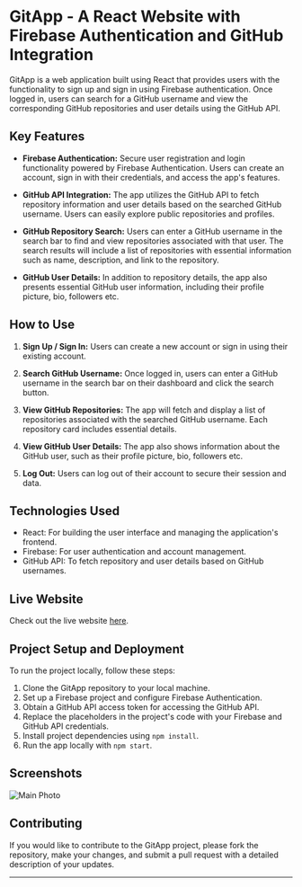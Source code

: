# GitApp - A React Website with Firebase Authentication and GitHub Integration

GitApp is a web application built using React that provides users with the functionality to sign up and sign in using Firebase authentication. Once logged in, users can search for a GitHub username and view the corresponding GitHub repositories and user details using the GitHub API.

## Key Features

- **Firebase Authentication:** Secure user registration and login functionality powered by Firebase Authentication. Users can create an account, sign in with their credentials, and access the app's features.

- **GitHub API Integration:** The app utilizes the GitHub API to fetch repository information and user details based on the searched GitHub username. Users can easily explore public repositories and profiles.

- **GitHub Repository Search:** Users can enter a GitHub username in the search bar to find and view repositories associated with that user. The search results will include a list of repositories with essential information such as name, description, and link to the repository.

- **GitHub User Details:** In addition to repository details, the app also presents essential GitHub user information, including their profile picture, bio, followers etc.

## How to Use

1. **Sign Up / Sign In:** Users can create a new account or sign in using their existing account.

2. **Search GitHub Username:** Once logged in, users can enter a GitHub username in the search bar on their dashboard and click the search button.

3. **View GitHub Repositories:** The app will fetch and display a list of repositories associated with the searched GitHub username. Each repository card includes essential details.

4. **View GitHub User Details:** The app also shows information about the GitHub user, such as their profile picture, bio, followers etc.

5. **Log Out:** Users can log out of their account to secure their session and data.

## Technologies Used

- React: For building the user interface and managing the application's frontend.
- Firebase: For user authentication and account management.
- GitHub API: To fetch repository and user details based on GitHub usernames.

## Live Website
Check out the live website [here](https://mygitapp-4ced9.web.app).

## Project Setup and Deployment

To run the project locally, follow these steps:

1. Clone the GitApp repository to your local machine.
2. Set up a Firebase project and configure Firebase Authentication.
3. Obtain a GitHub API access token for accessing the GitHub API.
4. Replace the placeholders in the project's code with your Firebase and GitHub API credentials.
5. Install project dependencies using `npm install`.
6. Run the app locally with `npm start`.


## Screenshots
![Main Photo](https://github.com/virugama/gitapp/assets/89926772/03cf2428-a311-41f1-b5ca-a06e7c2b4b53)

## Contributing

If you would like to contribute to the GitApp project, please fork the repository, make your changes, and submit a pull request with a detailed description of your updates.

----------------------------------------------------------------------------------------------------------------------------------------------------------------------------------------------------------------------------------------------------------------------------------------------------------------------------------
